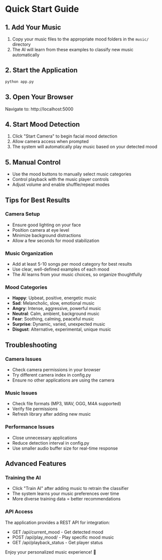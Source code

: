 # Quick Start Guide

## 1. Add Your Music
1. Copy your music files to the appropriate mood folders in the `music/` directory
2. The AI will learn from these examples to classify new music automatically

## 2. Start the Application
```bash
python app.py
```

## 3. Open Your Browser
Navigate to: http://localhost:5000

## 4. Start Mood Detection
1. Click "Start Camera" to begin facial mood detection
2. Allow camera access when prompted
3. The system will automatically play music based on your detected mood

## 5. Manual Control
- Use the mood buttons to manually select music categories
- Control playback with the music player controls
- Adjust volume and enable shuffle/repeat modes

## Tips for Best Results

### Camera Setup
- Ensure good lighting on your face
- Position camera at eye level
- Minimize background distractions
- Allow a few seconds for mood stabilization

### Music Organization
- Add at least 5-10 songs per mood category for best results
- Use clear, well-defined examples of each mood
- The AI learns from your music choices, so organize thoughtfully

### Mood Categories
- **Happy**: Upbeat, positive, energetic music
- **Sad**: Melancholic, slow, emotional music  
- **Angry**: Intense, aggressive, powerful music
- **Neutral**: Calm, ambient, background music
- **Fear**: Soothing, calming, peaceful music
- **Surprise**: Dynamic, varied, unexpected music
- **Disgust**: Alternative, experimental, unique music

## Troubleshooting

### Camera Issues
- Check camera permissions in your browser
- Try different camera index in config.py
- Ensure no other applications are using the camera

### Music Issues
- Check file formats (MP3, WAV, OGG, M4A supported)
- Verify file permissions
- Refresh library after adding new music

### Performance Issues
- Close unnecessary applications
- Reduce detection interval in config.py
- Use smaller audio buffer size for real-time response

## Advanced Features

### Training the AI
- Click "Train AI" after adding music to retrain the classifier
- The system learns your music preferences over time
- More diverse training data = better recommendations

### API Access
The application provides a REST API for integration:
- GET /api/current_mood - Get detected mood
- POST /api/play_mood/<mood> - Play specific mood music
- GET /api/playback_status - Get player status

Enjoy your personalized music experience! 🎵
